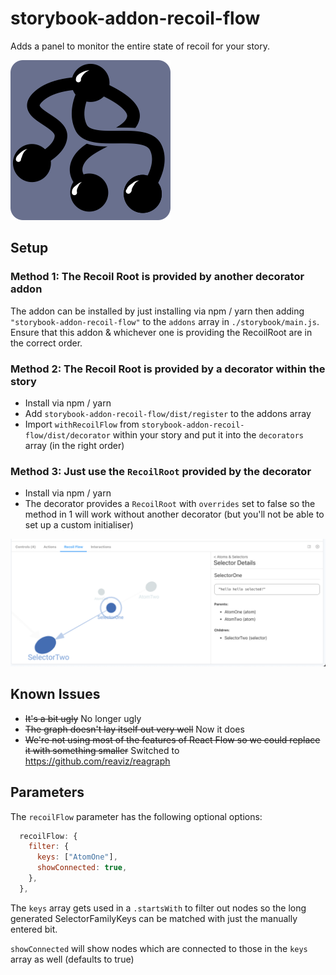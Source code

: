 # storybook-addon-recoil-flow

Adds a panel to monitor the entire state of recoil for your story.

![Recoil Flow Logo](/images/logo.png)

## Setup

### Method 1: The Recoil Root is provided by another decorator addon

The addon can be installed by just installing via npm / yarn then adding `"storybook-addon-recoil-flow"` to the `addons` array in `./storybook/main.js`.
Ensure that this addon & whichever one is providing the RecoilRoot are in the correct order.

### Method 2: The Recoil Root is provided by a decorator within the story

- Install via npm / yarn
- Add `storybook-addon-recoil-flow/dist/register` to the addons array
- Import `withRecoilFlow` from `storybook-addon-recoil-flow/dist/decorator` within your story and put it into the `decorators` array (in the right order)

### Method 3: Just use the `RecoilRoot` provided by the decorator

- Install via npm / yarn
- The decorator provides a `RecoilRoot` with `overrides` set to false so the method in 1 will work without another decorator (but you'll not be able to set up a custom initialiser)

![Screenshot](/images/screenshot.png)

## Known Issues

- ~~It's a bit ugly~~ No longer ugly
- ~~The graph doesn't lay itself out very well~~ Now it does
- ~~We're not using most of the features of React Flow so we could replace it with something smaller~~ Switched to https://github.com/reaviz/reagraph

## Parameters

The `recoilFlow` parameter has the following optional options:

```js
  recoilFlow: {
    filter: {
      keys: ["AtomOne"],
      showConnected: true,
    },
  },
```

The `keys` array gets used in a `.startsWith` to filter out nodes so the long generated SelectorFamilyKeys can be matched with just the manually entered bit.

`showConnected` will show nodes which are connected to those in the `keys` array as well (defaults to true)
